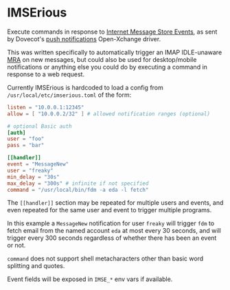 # IMSErious

Execute commands in response to [Internet Message Store Events](rfc5423), as
sent by Dovecot's [push notifications](XO) Open-Xchange driver.

This was written specifically to automatically trigger an IMAP IDLE-unaware
[MRA] on new messages, but could also be used for desktop/mobile notifications
or anything else you could do by executing a command in response to a web
request.

Currently IMSErious is hardcoded to load a config from `/usr/local/etc/imserious.toml`
of the form:

```toml
listen = "10.0.0.1:12345"
allow = [ "10.0.0.2/32" ] # allowed notification ranges (optional)

# optional Basic auth
[auth]
user = "foo"
pass = "bar"

[[handler]]
event = "MessageNew"
user = "freaky"
min_delay = "30s"
max_delay = "300s" # infinite if not specified
command = "/usr/local/bin/fdm -a eda -l fetch"
```

The `[[handler]]` section may be repeated for multiple users and events, and
even repeated for the same user and event to trigger multiple programs.

In this example a `MessageNew` notification for user `freaky` will trigger `fdm` to
fetch email from the named account `eda` at most every 30 seconds, and will trigger
every 300 seconds regardless of whether there has been an event or not.

`command` does not support shell metacharacters other than basic word splitting and
quotes.

Event fields will be exposed in `IMSE_*` env vars if available.

[rfc5423]: https://www.rfc-editor.org/rfc/rfc5423.html
[OX]: https://doc.dovecot.org/configuration_manual/push_notification/
[MRA]: https://en.wikipedia.org/wiki/Mail_retrieval_agent